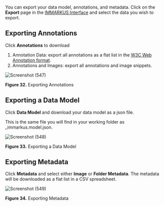You can export your data model, annotations, and metadata. Click on the **Export** page in the [IMMARKUS Interface](https://github.com/rsimon/immarkus/wiki/03-The-Interface) and select the data you wish to export.

## Exporting Annotations

Click **Annotations** to download 
 1. Annotation Data: export all annotations as a flat list in the [W3C Web Annotation format](https://www.w3.org/TR/annotation-model/).
 2. Annotations and Images: export all annotations and image snippets.


![Screenshot (547)](https://github.com/rsimon/immarkus/assets/128056738/6eb1008a-7876-4bac-93e7-2ac2b806c48c)

**Figure 32.** Exporting Annotations

## Exporting a Data Model

Click **Data Model** and download your data model as a json file. 

This is the same file you will find in your working folder as _immarkus.model.json.


![Screenshot (548)](https://github.com/rsimon/immarkus/assets/128056738/3a65311a-c05d-42b4-acb9-64ca128314d9)

**Figure 33.** Exporting a Data Model


## Exporting Metadata

Click **Metadata** and select either **Image** or **Folder Metadata**. The metadata will be downloaded as a flat list in a CSV spreadsheet. 

![Screenshot (549)](https://github.com/rsimon/immarkus/assets/128056738/a17fe67b-6ce9-4062-a749-ca8fab3c4407)

**Figure 34.** Exporting Metadata
